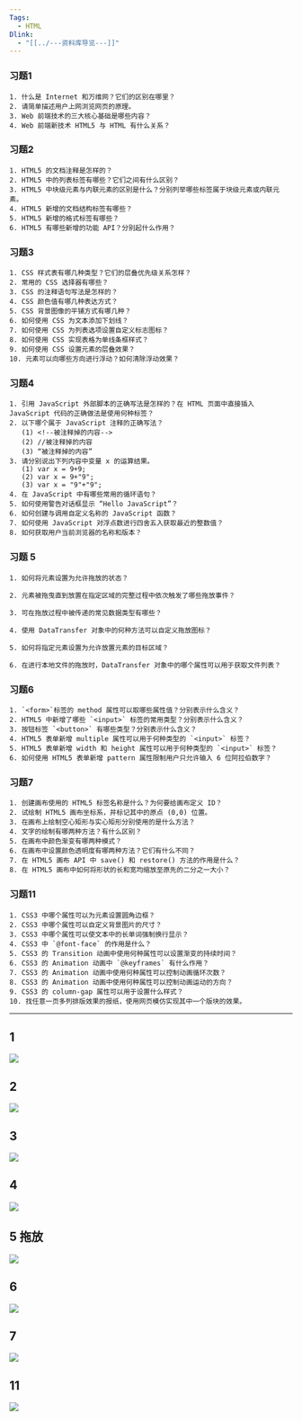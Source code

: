 ```yaml
---
Tags:
  - HTML
Dlink:
  - "[[../---资料库导览---]]"
---
```


### 习题1

```plaintext
1. 什么是 Internet 和万维网？它们的区别在哪里？
2. 请简单描述用户上网浏览网页的原理。
3. Web 前端技术的三大核心基础是哪些内容？
4. Web 前端新技术 HTML5 与 HTML 有什么关系？
```

### 习题2

```plaintext
1. HTML5 的文档注释是怎样的？
2. HTML5 中的列表标签有哪些？它们之间有什么区别？
3. HTML5 中块级元素与内联元素的区别是什么？分别列举哪些标签属于块级元素或内联元素。
4. HTML5 新增的文档结构标签有哪些？
5. HTML5 新增的格式标签有哪些？
6. HTML5 有哪些新增的功能 API？分别起什么作用？
```

### 习题3

```plaintext
1. CSS 样式表有哪几种类型？它们的层叠优先级关系怎样？
2. 常用的 CSS 选择器有哪些？
3. CSS 的注释语句写法是怎样的？
4. CSS 颜色值有哪几种表达方式？
5. CSS 背景图像的平铺方式有哪几种？
6. 如何使用 CSS 为文本添加下划线？
7. 如何使用 CSS 为列表选项设置自定义标志图标？
8. 如何使用 CSS 实现表格为单线条框样式？
9. 如何使用 CSS 设置元素的层叠效果？
10. 元素可以向哪些方向进行浮动？如何清除浮动效果？
```

### 习题4

```plaintext
1. 引用 JavaScript 外部脚本的正确写法是怎样的？在 HTML 页面中直接插入 JavaScript 代码的正确做法是使用何种标签？
2. 以下哪个属于 JavaScript 注释的正确写法？
   (1) <!--被注释掉的内容-->
   (2) //被注释掉的内容
   (3) “被注释掉的内容”
3. 请分别说出下列内容中变量 x 的运算结果。
   (1) var x = 9+9;
   (2) var x = 9+"9";
   (3) var x = "9"+"9";
4. 在 JavaScript 中有哪些常用的循环语句？
5. 如何使用警告对话框显示 “Hello JavaScript”？
6. 如何创建与调用自定义名称的 JavaScript 函数？
7. 如何使用 JavaScript 对浮点数进行四舍五入获取最近的整数值？
8. 如何获取用户当前浏览器的名称和版本？
```

### 习题 5

```plaintext
1. 如何将元素设置为允许拖放的状态？

2. 元素被拖曳直到放置在指定区域的完整过程中依次触发了哪些拖放事件？

3. 可在拖放过程中被传递的常见数据类型有哪些？

4. 使用 DataTransfer 对象中的何种方法可以自定义拖放图标？

5. 如何将指定元素设置为允许放置元素的目标区域？

6. 在进行本地文件的拖放时，DataTransfer 对象中的哪个属性可以用于获取文件列表？
```


### 习题6

```plaintext
1. `<form>`标签的 method 属性可以取哪些属性值？分别表示什么含义？
2. HTML5 中新增了哪些 `<input>` 标签的常用类型？分别表示什么含义？
3. 按钮标签 `<button>` 有哪些类型？分别表示什么含义？
4. HTML5 表单新增 multiple 属性可以用于何种类型的 `<input>` 标签？
5. HTML5 表单新增 width 和 height 属性可以用于何种类型的 `<input>` 标签？
6. 如何使用 HTML5 表单新增 pattern 属性限制用户只允许输入 6 位阿拉伯数字？
```

### 习题7

```plaintext
1. 创建画布使用的 HTML5 标签名称是什么？为何要给画布定义 ID？
2. 试绘制 HTML5 画布坐标系，并标记其中的原点 (0,0) 位置。
3. 在画布上绘制空心矩形与实心矩形分别使用的是什么方法？
4. 文字的绘制有哪两种方法？有什么区别？
5. 在画布中颜色渐变有哪两种模式？
6. 在画布中设置颜色透明度有哪两种方法？它们有什么不同？
7. 在 HTML5 画布 API 中 save() 和 restore() 方法的作用是什么？
8. 在 HTML5 画布中如何将形状的长和宽均缩放至原先的二分之一大小？
```

### 习题11

```plaintext
1. CSS3 中哪个属性可以为元素设置圆角边框？
2. CSS3 中哪个属性可以自定义背景图片的尺寸？
3. CSS3 中哪个属性可以使文本中的长单词强制换行显示？
4. CSS3 中 `@font-face` 的作用是什么？
5. CSS3 的 Transition 动画中使用何种属性可以设置渐变的持续时间？
6. CSS3 的 Animation 动画中 `@keyframes` 有什么作用？
7. CSS3 的 Animation 动画中使用何种属性可以控制动画循环次数？
8. CSS3 的 Animation 动画中使用何种属性可以控制动画运动的方向？
9. CSS3 的 column-gap 属性可以用于设置什么样式？
10. 找任意一页多列排版效果的报纸，使用网页模仿实现其中一个版块的效果。
```


---
## 1
![](../assets/cd61ff115d164baba86c6558ba12ad7.jpg)

## 2 
![](../assets/924a359ec3ce03fea7565b5e86a3f0f.jpg)

## 3
![](../assets/c7df12ce99df60ec61e46a796fc67cc.jpg)

## 4
![](../assets/5d9a9a1cf8563f4114f7adc226fa0d7.jpg) 

## 5 拖放
![](../assets/ba77a1b702a4f0f932cf3696f39eff4.jpg) 

## 6
![](../assets/c1907337ca385d9847a7a283df943d5.jpg)

## 7
![](../assets/8c8ac01d7dda7af8ad59c1e7dd267c3.jpg) 

## 11
![](../assets/94cdfd26d20110f7e9d678c05fd96d3.jpg)